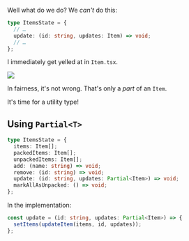 Well what do we do? We *can't* do this:

````ts
type ItemsState = {
  // …
  update: (id: string, updates: Item) => void;
  // …
};
````

I immediately get yelled at in `Item.tsx`.

![](_attachments/Pasted%20image%2020221114144618.png)

In fairness, it's not wrong. That's only a *part* of an `Item`.

It's time for a utility type!

## Using `Partial<T>`

````ts
type ItemsState = {
  items: Item[];
  packedItems: Item[];
  unpackedItems: Item[];
  add: (name: string) => void;
  remove: (id: string) => void;
  update: (id: string, updates: Partial<Item>) => void;
  markAllAsUnpacked: () => void;
};
````

In the implementation:

````ts
const update = (id: string, updates: Partial<Item>) => {
  setItems(updateItem(items, id, updates));
};
````
